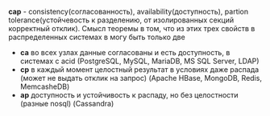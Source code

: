 **cap** - consistency(согласованность), availability(доступность), partion tolerance(устойчевость к разделению, от изолированных секций корректный отклик). Смысл теоремы в том, что из этих трех свойств в распределенных системах в могу быть только две

- **ca** во всех узлах данные согласованы и есть доступность, в системах с acid (PostgreSQL, MySQL, MariaDB, MS SQL Server, LDAP)
- **cp** в каждый момент целостный результат в условиях даже распада (может не выдать отклик на запрос) (Apache HBase, MongoDB, Redis, MemcasheDB)
- **ap** доступность и устойчивость к распаду, но без целостности (разные nosql) (Cassandra)